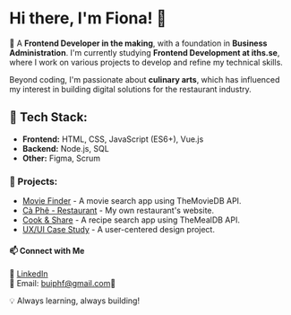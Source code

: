# Hi there, I'm Fiona! 👋

🌟 A **Frontend Developer in the making**, with a foundation in **Business Administration**. I'm currently studying **Frontend Development at iths.se**, where I work on various projects to develop and refine my technical skills.

Beyond coding, I'm passionate about **culinary arts**, which has influenced my interest in building digital solutions for the restaurant industry.


## 🔧 Tech Stack:
- **Frontend:** HTML, CSS, JavaScript (ES6+), Vue.js  
- **Backend:** Node.js, SQL  
- **Other:** Figma, Scrum  

### 🚀 Projects:
- [Movie Finder](https://movie-finder-six-nu.vercel.app/#/) - A movie search app using TheMovieDB API.  
- [Cà Phê - Restaurant](https://caphe-restaurant.vercel.app/) - My own restaurant's website.  
- [Cook & Share](https://recipe-page-six-beige.vercel.app/) - A recipe search app using TheMealDB API.  
- [UX/UI Case Study]() - A user-centered design project.  


#### 📫 Connect with Me
🔗 [LinkedIn](https://www.linkedin.com/in/fiona-bui/)  
📧 Email: buiphf@gmail.com🔗  

💡 Always learning, always building!



